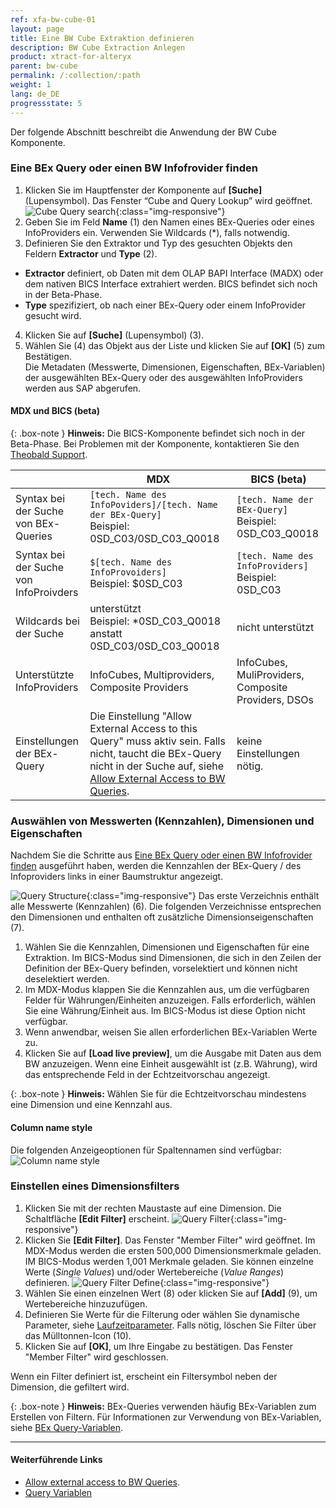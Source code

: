 ```yaml
---
ref: xfa-bw-cube-01
layout: page
title: Eine BW Cube Extraktion definieren
description: BW Cube Extraction Anlegen
product: xtract-for-alteryx
parent: bw-cube
permalink: /:collection/:path
weight: 1
lang: de_DE
progressstate: 5
---
```

Der folgende Abschnitt beschreibt die Anwendung der BW Cube Komponente.<br>

### Eine BEx Query oder einen BW Infofrovider finden
1. Klicken Sie im Hauptfenster der Komponente auf  **[Suche]** (Lupensymbol). Das Fenster “Cube and Query Lookup” wird geöffnet.
![Cube Query search](/img/content/xfa/xfa_cube-query-look.png){:class="img-responsive"}
2. Geben Sie im Feld **Name** (1) den Namen eines BEx-Queries oder eines InfoProviders ein. Verwenden Sie Wildcards (*), falls notwendig.
3. Definieren Sie den Extraktor und Typ des gesuchten Objekts den Feldern **Extractor** und **Type** (2).<br>
- **Extractor** definiert, ob Daten mit dem OLAP BAPI Interface (MADX) oder dem nativen BICS Interface extrahiert werden. BICS befindet sich noch in der Beta-Phase.
- **Type** spezifiziert, ob nach einer BEx-Query oder einem InfoProvider gesucht wird.
4. Klicken Sie auf **[Suche]** (Lupensymbol) (3).
5. Wählen Sie (4) das Objekt aus der Liste und klicken Sie auf **[OK]** (5) zum Bestätigen. <br>
Die Metadaten (Messwerte, Dimensionen, Eigenschaften, BEx-Variablen) der ausgewählten BEx-Query oder des ausgewählten InfoProviders werden aus SAP abgerufen.

#### MDX und BICS (beta)

{: .box-note }
**Hinweis:** Die BICS-Komponente befindet sich noch in der Beta-Phase. Bei Problemen mit der Komponente, kontaktieren Sie den [Theobald Support](mailto:support@theobald-software.com).

|                                    | MDX                                                                                         | BICS (beta)                                        |
|------------------------------------|---------------------------------------------------------------------------------------------|----------------------------------------------------|
| Syntax bei der Suche von BEx-Queries   | `[tech. Name des InfoPoviders]/[tech. Name der BEx-Query]` <br /> Beispiel: 0SD_C03/0SD_C03_Q0018        | `[tech. Name der BEx-Query]` <br /> Beispiel: 0SD_C03_Q0018   |
| Syntax bei der Suche von InfoProivders | `$[tech. Name des InfoProvoiders]`  <br /> Beispiel: $0SD_C03                                            | `[tech. Name des InfoProviders]` <br /> Beispiel: 0SD_C03      |
| Wildcards bei der Suche                | unterstützt<br /> Beispiel: *0SD_C03_Q0018 anstatt 0SD_C03/0SD_C03_Q0018                          | nicht unterstützt          |
| Unterstützte InfoProviders            | InfoCubes, Multiproviders, Composite Providers                                              | InfoCubes, MuliProviders, Composite Providers, DSOs |
| Einstellungen der BEx-Query               | Die Einstellung "Allow External Access to this Query" muss aktiv sein. Falls nicht, taucht die BEx-Query nicht in der Suche auf, siehe [Allow External Access to BW Queries](https://kb.theobald-software.com/general/allow-external-access-to-bw-queries). | keine Einstellungen nötig.                                      |


### Auswählen von Messwerten (Kennzahlen), Dimensionen und Eigenschaften

Nachdem Sie die Schritte aus [Eine BEx Query oder einen BW Infofrovider finden](#eine-bex-query-oder-einen-bw-infofrovider-finden) ausgeführt haben, 
werden die Kennzahlen der BEx-Query / des Infoproviders links in einer Baumstruktur angezeigt.

![Query Structure](/img/content/xfa/xfa_cube-query-select.png){:class="img-responsive"}
Das erste Verzeichnis enthält alle Messwerte (Kennzahlen) (6). 
Die folgenden Verzeichnisse entsprechen den Dimensionen und enthalten oft zusätzliche Dimensionseigenschaften (7). <br>

1. Wählen Sie die Kennzahlen, Dimensionen und Eigenschaften für eine Extraktion. 
Im BICS-Modus sind Dimensionen, die sich in den Zeilen der Definition der BEx-Query befinden, vorselektiert und können nicht deselektiert werden.
2. Im MDX-Modus klappen Sie die Kennzahlen aus, um die verfügbaren Felder für Währungen/Einheiten anzuzeigen.
Falls erforderlich, wählen Sie eine Währung/Einheit aus. Im BICS-Modus ist diese Option nicht verfügbar.
3. Wenn anwendbar, weisen Sie allen erforderlichen BEx-Variablen Werte zu.
3. Klicken Sie auf **[Load live preview]**, um die Ausgabe mit Daten aus dem BW anzuzeigen. Wenn eine Einheit ausgewählt ist (z.B. Währung), wird das entsprechende Feld in der Echtzeitvorschau angezeigt.

{: .box-note }
**Hinweis:** Wählen Sie für die Echtzeitvorschau mindestens eine Dimension und eine Kennzahl aus.

#### Column name style

Die folgenden Anzeigeoptionen für Spaltennamen sind verfügbar: <br>
![Column name style](/img/content/xfa/xfa_cube_column_name_style.png)

### Einstellen eines Dimensionsfilters 
1. Klicken Sie mit der rechten Maustaste auf eine Dimension. Die Schaltfläche **[Edit Filter]** erscheint.
![Query Filter](/img/content/xfa/xfa_cube-query-filter.png){:class="img-responsive"}
2. Klicken Sie **[Edit Filter]**. Das Fenster "Member Filter" wird geöffnet. 
Im MDX-Modus werden die ersten 500,000 Dimensionsmerkmale geladen.
IM BICS-Modus werden 1,001 Merkmale geladen.
Sie können einzelne Werte (*Single Values*) und/oder Wertebereiche (*Value Ranges*) definieren.
![Query Filter Define](/img/content/xfa/xfa_cube-query-filter-def.png){:class="img-responsive"}
3. Wählen Sie einen einzelnen Wert (8) oder klicken Sie auf **[Add]** (9), um Wertebereiche hinzuzufügen. 
4. Definieren Sie Werte für die Filterung oder wählen Sie dynamische Parameter, siehe [Laufzeitparameter](./edit-runtime-parameters). Falls nötig, löschen Sie Filter über das Mülltonnen-Icon (10).
5. Klicken Sie auf **[OK]**, um Ihre Eingabe zu bestätigen. Das Fenster "Member Filter" wird geschlossen.

Wenn ein Filter definiert ist, erscheint ein Filtersymbol neben der Dimension, die gefiltert wird.

{: .box-note }
**Hinweis:** 
BEx-Queries verwenden häufig BEx-Variablen zum Erstellen von Filtern. Für Informationen zur Verwendung von BEx-Variablen, siehe [BEx Query-Variablen](./bw-cube-variablen).


****
#### Weiterführende Links
- [Allow external access to BW Queries](https://kb.theobald-software.com/general/allow-external-access-to-bw-queries).
- [Query Variablen](./bw-cube-variablen)
